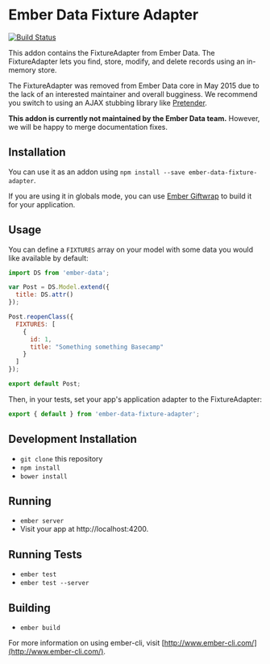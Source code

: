 # Ember Data Fixture Adapter

[![Build Status](https://travis-ci.org/emberjs/ember-data-fixture-adapter.svg)](https://travis-ci.org/emberjs/ember-data-fixture-adapter)

This addon contains the FixtureAdapter from Ember Data. The
FixtureAdapter lets you find, store, modify, and delete records using an
in-memory store.

The FixtureAdapter was removed from Ember Data core in May 2015 due to
the lack of an interested maintainer and overall bugginess. We recommend
you switch to using an AJAX stubbing library like
[Pretender](https://github.com/trek/pretender).

**This addon is currently not maintained by the Ember Data team.**
However, we will be happy to merge documentation fixes.

## Installation

You can use it as an addon using `npm install --save ember-data-fixture-adapter`.

If you are using it in globals mode, you can use [Ember
Giftwrap](https://github.com/ef4/ember-giftwrap) to build it for your
application.

## Usage

You can define a `FIXTURES` array on your model with some data you would
like available by default:

```javascript
import DS from 'ember-data';

var Post = DS.Model.extend({
  title: DS.attr()
});

Post.reopenClass({
  FIXTURES: [
    {
      id: 1,
      title: "Something something Basecamp"
    }
  ]
});

export default Post;
```

Then, in your tests, set your app's application adapter to the
FixtureAdapter:

```javascript
export { default } from 'ember-data-fixture-adapter';
```

## Development Installation

* `git clone` this repository
* `npm install`
* `bower install`

## Running

* `ember server`
* Visit your app at http://localhost:4200.

## Running Tests

* `ember test`
* `ember test --server`

## Building

* `ember build`

For more information on using ember-cli, visit [http://www.ember-cli.com/](http://www.ember-cli.com/).
